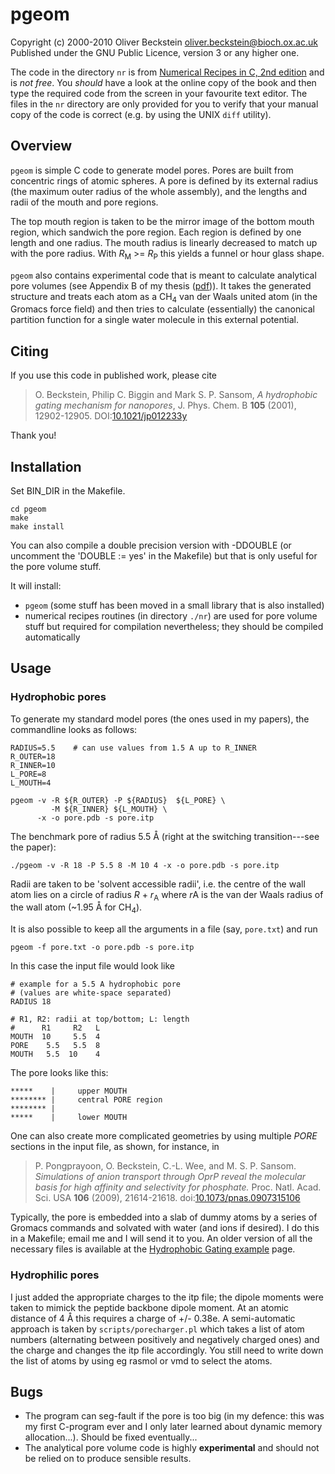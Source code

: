 pgeom
=====

Copyright (c) 2000-2010 Oliver Beckstein <oliver.beckstein@bioch.ox.ac.uk>  
Published under the GNU Public Licence, version 3 or any higher one.  

The code in the directory ``nr`` is from [Numerical Recipes in C, 2nd
edition][NR C] and is *not free*. You _should_ have a look at the
online copy of the book and then type the required code from the
screen in your favourite text editor. The files in the ``nr``
directory are only provided for you to verify that your manual copy of
the code is correct (e.g. by using the UNIX ``diff`` utility).

[NR C]: http://www.nrbook.com/c/


Overview
--------

``pgeom`` is simple C code to generate model pores. Pores are built
from concentric rings of atomic spheres. A pore is defined by its
external radius (the maximum outer radius of the whole assembly), and
the lengths and radii of the mouth and pore regions.

The top mouth region is taken to be the mirror image of the bottom
mouth region, which sandwich the pore region. Each region is defined
by one length and one radius. The mouth radius is linearly decreased to
match up with the pore radius. With _R_<sub>M</sub> >= _R_<sub>P</sub>
this yields a funnel or hour glass shape.

``pgeom`` also contains experimental code that is meant to calculate
analytical pore volumes (see Appendix B of my thesis 
([pdf][thesis pdf])). It takes the generated structure and treats each 
atom as a CH<sub>4</sub> van der Waals united atom (in the Gromacs force field)
and then tries to calculate (essentially) the canonical partition
function for a single water molecule in this external potential.

[thesis pdf]: http://sbcb.bioch.ox.ac.uk/oliver/download/Thesis/OB_thesis_2sided_v3.pdf


Citing
------

If you use this code in published work, please cite

> O. Beckstein, Philip C. Biggin and Mark S. P. Sansom, _A hydrophobic
> gating mechanism for nanopores_, J. Phys. Chem. B **105** (2001),
> 12902-12905. DOI:[10.1021/jp012233y][]

Thank you!

[10.1021/jp012233y]: http://pubs.acs.org/doi/abs/10.1021/jp012233y



Installation
------------

Set BIN_DIR in the Makefile. 

    cd pgeom
    make
    make install

You can also compile a double precision version with -DDOUBLE (or
uncomment the 'DOUBLE := yes' in the Makefile) but that is only useful
for the pore volume stuff.

It will install:

- ``pgeom`` (some stuff has been moved in a small library that is also
  installed)
- numerical recipes routines (in directory ``./nr``) are used for pore
  volume stuff but required for compilation nevertheless; they should be
  compiled automatically
   

Usage
-----

### Hydrophobic pores ###

To generate my standard model pores (the ones used in my papers), the
commandline looks as follows:

    RADIUS=5.5    # can use values from 1.5 A up to R_INNER
    R_OUTER=18
    R_INNER=10
    L_PORE=8
    L_MOUTH=4
    
    pgeom -v -R ${R_OUTER} -P ${RADIUS}  ${L_PORE} \
             -M ${R_INNER} ${L_MOUTH} \
          -x -o pore.pdb -s pore.itp

The benchmark pore of radius 5.5 &Aring; (right at the switching
transition---see the paper):

    ./pgeom -v -R 18 -P 5.5 8 -M 10 4 -x -o pore.pdb -s pore.itp

Radii are taken to be 'solvent accessible radii', i.e. the centre of
the wall atom lies on a circle of radius _R_ + _r_<sub>A</sub> where
_r_</sub>A</sub> is the van der Waals radius of the wall atom (~1.95
&Aring; for CH<sub>4</sub>).

It is also possible to keep all the arguments in a file (say,
``pore.txt``) and run

    pgeom -f pore.txt -o pore.pdb -s pore.itp

In this case the input file would look like

    # example for a 5.5 A hydrophobic pore
    # (values are white-space separated)
    RADIUS 18
    
    # R1, R2: radii at top/bottom; L: length
    #      R1     R2   L
    MOUTH  10     5.5  4
    PORE    5.5   5.5  8
    MOUTH   5.5  10    4

The pore looks like this:

    *****    |     upper MOUTH
    ******** |     central PORE region
    ******** |
    *****    |     lower MOUTH

One can also create more complicated geometries by using multiple
_PORE_ sections in the input file, as shown, for instance, in
> P. Pongprayoon, O. Beckstein, C.-L. Wee, and
> M. S. P. Sansom. _Simulations of anion transport through OprP reveal
> the molecular basis for high affinity and selectivity for phosphate._
> Proc. Natl. Acad. Sci. USA **106** (2009),
> 21614-21618. doi:[10.1073/pnas.0907315106][]

Typically, the pore is embedded into a slab of dummy atoms by a series
of Gromacs commands and solvated with water (and ions if desired). I
do this in a Makefile; email me and I will send it to you. An older
version of all the necessary files is available at the [Hydrophobic
Gating example][HyGate] page.

[10.1073/pnas.0907315106]: http://dx.doi.org/10.1073/pnas.0907315106
[HyGate]: http://sbcb.bioch.ox.ac.uk/oliver/download/HyGate/

### Hydrophilic pores ###

I just added the appropriate charges to the itp file; the dipole
moments were taken to mimick the peptide backbone dipole moment. At an
atomic distance of 4 &Aring; this requires a charge of +/- 0.38e. A
semi-automatic approach is taken by ``scripts/porecharger.pl`` which
takes a list of atom numbers (alternating between positively and
negatively charged ones) and the charge and changes the itp file
accordingly. You still need to write down the list of atoms by using
eg rasmol or vmd to select the atoms.


Bugs
----

* The program can seg-fault if the pore is too big (in my defence:
  this was my first C-program ever and I only later learned about
  dynamic memory allocation...). Should be fixed eventually...
* The analytical pore volume code is highly **experimental** and
  should not be relied on to produce sensible results.
